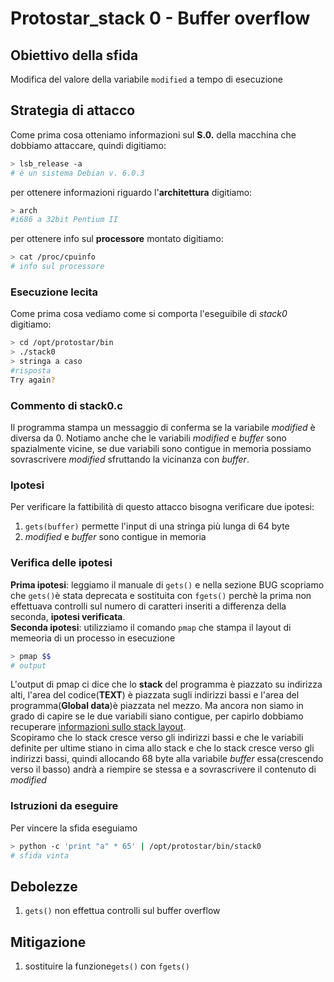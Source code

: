 # Protostar_stack 0 - Buffer overflow

## Obiettivo della sfida
Modifica del valore della variabile `modified` a tempo di esecuzione

## Strategia di attacco
Come prima cosa otteniamo informazioni sul **S.0.** della macchina che dobbiamo attaccare, quindi digitiamo:
```bash
> lsb_release -a
# è un sistema Debian v. 6.0.3
```
per ottenere informazioni riguardo l'**architettura** digitiamo:
```bash
> arch
#i686 a 32bit Pentium II
```
per ottenere info sul **processore** montato digitiamo:
```bash
> cat /proc/cpuinfo
# info sul processore
```
### Esecuzione lecita
Come prima cosa vediamo come si comporta l'eseguibile di _stack0_ digitiamo:
```bash
> cd /opt/protostar/bin
> ./stack0
> stringa a caso
#risposta
Try again?
```
### Commento di stack0.c
Il programma stampa un messaggio di conferma se la variabile _modified_ è diversa da 0. Notiamo anche che le variabili _modified_ e _buffer_ sono spazialmente vicine, se due variabili sono contigue in memoria possiamo sovrascrivere _modified_ sfruttando la vicinanza con _buffer_.

### Ipotesi
Per verificare la fattibilità di questo attacco bisogna verificare due ipotesi:
1. `gets(buffer)` permette l'input di una stringa più lunga di 64 byte
2. _modified_ e _buffer_ sono contigue in memoria

### Verifica delle ipotesi

**Prima ipotesi**: leggiamo il manuale di `gets()` e nella sezione BUG scopriamo che `gets()`è stata deprecata e sostituita con `fgets()` perchè la prima non effettuava controlli sul numero di caratteri inseriti a differenza della seconda, **ipotesi verificata**.  
**Seconda ipotesi**: utilizziamo il comando `pmap` che stampa il layout di memeoria di un processo in esecuzione
```bash
> pmap $$
# output
```
L'output di pmap ci dice che lo **stack** del programma è piazzato su indirizza alti, l'area del codice(**TEXT**) è piazzata sugli indirizzi bassi e l'area del programma(**Global data**)è piazzata nel mezzo. Ma ancora non siamo in grado di capire se le due variabili siano contigue, per capirlo dobbiamo recuperare [informazioni sullo stack layout](http://duartes.org/gustavo/blog/post/journey-to-the-stack/).  
Scopiramo che lo stack cresce verso gli indirizzi bassi e che le variabili definite per ultime stiano in cima allo stack e che lo stack cresce verso gli indirizzi bassi, quindi allocando 68 byte alla variabile _buffer_ essa(crescendo verso il basso) andrà a riempire se stessa e a sovrascrivere il contenuto di _modified_


### Istruzioni da eseguire
Per vincere la sfida eseguiamo
```bash
> python -c 'print "a" * 65' | /opt/protostar/bin/stack0
# sfida vinta
```

## Debolezze
1. `gets()` non effettua controlli sul buffer overflow

## Mitigazione
1. sostituire la funzione`gets()` con `fgets()`
